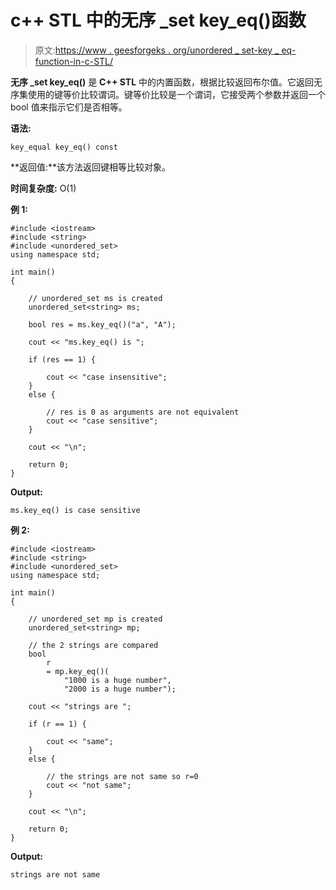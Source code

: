 # c++ STL 中的无序 _set key_eq()函数

> 原文:[https://www . geesforgeks . org/unordered _ set-key _ eq-function-in-c-STL/](https://www.geeksforgeeks.org/unordered_set-key_eq-function-in-c-stl/)

**无序 _set key_eq()** 是 **C++ STL** 中的内置函数，根据比较返回布尔值。它返回无序集使用的键等价比较谓词。键等价比较是一个谓词，它接受两个参数并返回一个 bool 值来指示它们是否相等。

**语法:**

```
key_equal key_eq() const
```

**返回值:**该方法返回键相等比较对象。

**时间复杂度:** O(1)

**例 1:**

```
#include <iostream>
#include <string>
#include <unordered_set>
using namespace std;

int main()
{

    // unordered_set ms is created
    unordered_set<string> ms;

    bool res = ms.key_eq()("a", "A");

    cout << "ms.key_eq() is ";

    if (res == 1) {

        cout << "case insensitive";
    }
    else {

        // res is 0 as arguments are not equivalent
        cout << "case sensitive";
    }

    cout << "\n";

    return 0;
}
```

**Output:**

```
ms.key_eq() is case sensitive

```

**例 2:**

```
#include <iostream>
#include <string>
#include <unordered_set>
using namespace std;

int main()
{

    // unordered_set mp is created
    unordered_set<string> mp;

    // the 2 strings are compared
    bool
        r
        = mp.key_eq()(
            "1000 is a huge number",
            "2000 is a huge number");

    cout << "strings are ";

    if (r == 1) {

        cout << "same";
    }
    else {

        // the strings are not same so r=0
        cout << "not same";
    }

    cout << "\n";

    return 0;
}
```

**Output:**

```
strings are not same

```